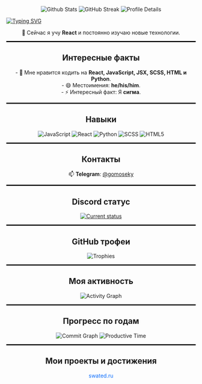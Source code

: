 <p align="center">
  <picture>
    <source
      srcset="https://github-readme-stats.vercel.app/api?username=gomoseky&show_icons=true&theme=dark"
      media="(prefers-color-scheme: dark)"
    />
    <img src="https://github-readme-stats.vercel.app/api?username=gomoseky&show_icons=true" alt="Github Stats" />
  </picture>
  <img src="https://github-readme-streak-stats.herokuapp.com/?user=gomoseky&theme=dark" alt="GitHub Streak" />
  <img src="https://github-profile-summary-cards.vercel.app/api/cards/profile-details?username=gomoseky&theme=dark" alt="Profile Details" />
</p>

[![Typing SVG](https://readme-typing-svg.herokuapp.com?color=%2336BCF7&lines=Hi!+I+am+Gomoseky)](https://git.io/typing-svg)

<p align="center">
  🌱 Сейчас я учу <strong>React</strong> и постоянно изучаю новые технологии.
</p>

<hr style="border:1px solid black">

<h2 align="center">Интересные факты</h2>
<p align="center">
  - 👀 Мне нравится кодить на <strong>React, JavaScript, JSX, SCSS, HTML и Python</strong>. <br>
  - 😄 Местоимения: <strong>he/his/him</strong>. <br>
  - ⚡ Интересный факт: Я <strong>сигма</strong>.
</p>

<hr style="border:1px solid black">

<h2 align="center">Навыки</h2>
<p align="center">
  <img src="https://img.shields.io/badge/-JavaScript-F7DF1C?style=flat-square&logo=javascript&logoColor=black" alt="JavaScript" />
  <img src="https://img.shields.io/badge/-React-61DAFB?style=flat-square&logo=react&logoColor=black" alt="React" />
  <img src="https://img.shields.io/badge/-Python-3776AB?style=flat-square&logo=python&logoColor=black" alt="Python" />
  <img src="https://img.shields.io/badge/-SCSS-CC6699?style=flat-square&logo=sass&logoColor=black" alt="SCSS" />
  <img src="https://img.shields.io/badge/-HTML5-E34F26?style=flat-square&logo=html5&logoColor=black" alt="HTML5" />
</p>

<hr style="border:1px solid black">

<h2 align="center">Контакты</h2>
<p align="center">
  📫 <strong>Telegram</strong>: <a href="https://t.me/gomoseky" target="_blank">@gomoseky</a>
</p>

<hr style="border:1px solid black">

<h2 align="center">Discord статус</h2>
<p align="center">
  <a href="https://discord.com/users/1271365343352328256" target="_blank">
    <img src="https://lanyard.cnrad.dev/api/1271365343352328256" alt="Current status" />
  </a>
</p>

<hr style="border:1px solid black">

<h2 align="center">GitHub трофеи</h2>
<p align="center">
  <img src="https://github-profile-trophy.vercel.app/?username=gomoseky&theme=dark&row=1&column=6" alt="Trophies" />
</p>

<hr style="border:1px solid black">

<h2 align="center">Моя активность</h2>
<p align="center">
  <img src="https://github-readme-activity-graph.vercel.app/graph?username=gomoseky&theme=dark" alt="Activity Graph" />
</p>

<hr style="border:1px solid black">

<h2 align="center">Прогресс по годам</h2>
<p align="center">
  <img src="https://github-profile-summary-cards.vercel.app/api/cards/commit-graph?username=gomoseky&theme=dark" alt="Commit Graph" />
  <img src="https://github-profile-summary-cards.vercel.app/api/cards/productive-time?username=gomoseky&theme=dark" alt="Productive Time" />
</p>

<hr style="border:1px solid black">

<h2 align="center">Мои проекты и достижения</h2>
<p align="center">
  <a href="https://swated.ru" target="_blank" style="color: #0d6efd; text-decoration: none;">swated.ru</a>
</p>

